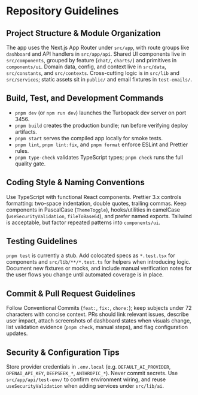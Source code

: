 # Repository Guidelines

## Project Structure & Module Organization
The app uses the Next.js App Router under `src/app`, with route groups like `dashboard` and API handlers in `src/app/api`. Shared UI components live in `src/components`, grouped by feature (`chat/`, `charts/`) and primitives in `components/ui`. Domain data, config, and context live in `src/data`, `src/constants`, and `src/contexts`. Cross-cutting logic is in `src/lib` and `src/services`; static assets sit in `public/` and email fixtures in `test-emails/`.

## Build, Test, and Development Commands
- `pnpm dev` (or `npm run dev`) launches the Turbopack dev server on port 3456.
- `pnpm build` creates the production bundle; run before verifying deploy artifacts.
- `pnpm start` serves the compiled app locally for smoke tests.
- `pnpm lint`, `pnpm lint:fix`, and `pnpm format` enforce ESLint and Prettier rules.
- `pnpm type-check` validates TypeScript types; `pnpm check` runs the full quality gate.

## Coding Style & Naming Conventions
Use TypeScript with functional React components. Prettier 3.x controls formatting: two-space indentation, double quotes, trailing commas. Keep components in PascalCase (`ThemeToggle`), hooks/utilities in camelCase (`useSecurityValidation`, `fileToBase64`), and prefer named exports. Tailwind is acceptable, but factor repeated patterns into `components/ui`.

## Testing Guidelines
`pnpm test` is currently a stub. Add colocated specs as `*.test.tsx` for components and `src/lib/**/*.test.ts` for helpers when introducing logic. Document new fixtures or mocks, and include manual verification notes for the user flows you change until automated coverage is in place.

## Commit & Pull Request Guidelines
Follow Conventional Commits (`feat:`, `fix:`, `chore:`); keep subjects under 72 characters with concise context. PRs should link relevant issues, describe user impact, attach screenshots of dashboard states when visuals change, list validation evidence (`pnpm check`, manual steps), and flag configuration updates.

## Security & Configuration Tips
Store provider credentials in `.env.local` (e.g. `DEFAULT_AI_PROVIDER`, `OPENAI_API_KEY`, `DEEPSEEK_*`, `ANTHROPIC_*`). Never commit secrets. Use `src/app/api/test-env/` to confirm environment wiring, and reuse `useSecurityValidation` when adding services under `src/lib/ai`.
